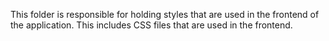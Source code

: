 This folder is responsible for holding styles that are used in the frontend of the application. This includes CSS files that are used in the frontend.
